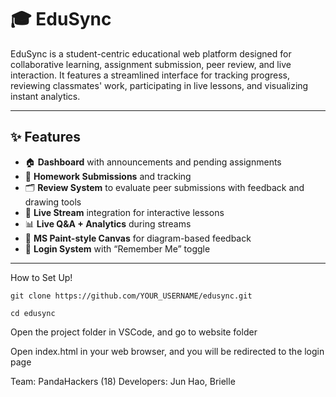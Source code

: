 # 🎓 EduSync

EduSync is a student-centric educational web platform designed for collaborative learning, assignment submission, peer review, and live interaction. It features a streamlined interface for tracking progress, reviewing classmates' work, participating in live lessons, and visualizing instant analytics.

---

## ✨ Features

- 🏠 **Dashboard** with announcements and pending assignments  
- 📝 **Homework Submissions** and tracking  
- 🗂️ **Review System** to evaluate peer submissions with feedback and drawing tools  
- 🎥 **Live Stream** integration for interactive lessons  
- 📊 **Live Q&A + Analytics** during streams  
- 🎨 **MS Paint-style Canvas** for diagram-based feedback  
- 🔐 **Login System** with “Remember Me” toggle  

---

How to Set Up!

```
git clone https://github.com/YOUR_USERNAME/edusync.git
```
```
cd edusync
```

Open the project folder in VSCode, and go to website folder

Open index.html in your web browser, and you will be redirected to the login page

Team: PandaHackers (18)
Developers: Jun Hao, Brielle